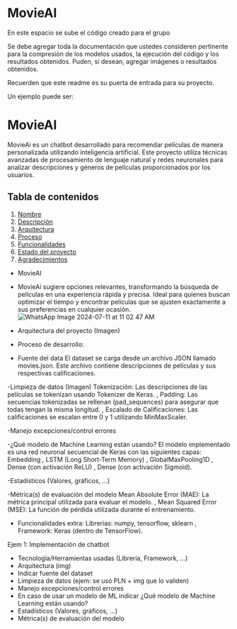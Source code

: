# MovieAI
En este espacio se sube el código creado para el grupo 

Se debe agregar toda la documentación que ustedes consideren pertinente para la compresión de los modelos usados, la ejecución del código y los resultados obtenidos. 
Puden, si desean, agregar imágenes o resultados obtenidos. 

Recuerden que este readme es su puerta de entrada para su proyecto. 

Un ejemplo puede ser: 
# MovieAI

MovieAi es un chatbot desarrollado para recomendar películas de manera personalizada utilizando inteligencia artificial. Este proyecto utiliza técnicas avanzadas de procesamiento de lenguaje natural y redes neuronales para analizar descripciones y géneros de películas proporcionados por los usuarios.

## Tabla de contenidos

1. [Nombre](#Nombre)
2. [Descripción](#descripción)
3. [Arquitectura](#Arquitectura)
4. [Proceso](#Proceso)
5. [Funcionalidades](#Funcionalidades)
6. [Estado del proyecto](#EstadoDelProyecto)
7. [Agradecimientos](#Agradecimientos)


* MovieAI

* MovieAi sugiere opciones relevantes, transformando la búsqueda de películas en una experiencia rápida y precisa. Ideal para quienes buscan optimizar el tiempo y encontrar películas que se ajusten exactamente a sus preferencias en cualquier ocasión.
  ![WhatsApp Image 2024-07-11 at 11 02 47 AM](https://github.com/repositoriosHackaton/MovieAI/assets/149196071/8e035da7-615b-4ade-ab84-67ef7915e3f6)

* Arquitectura del proyecto (Imagen)

* Proceso de desarrollo:
* Fuente del data
  El dataset se carga desde un archivo JSON llamado movies.json. Este archivo contiene descripciones de películas y sus respectivas calificaciones.
  
-Limpieza de datos (Imagen)
  Tokenización: Las descripciones de las películas se tokenizan usando Tokenizer de Keras.
  , Padding: Las secuencias tokenizadas se rellenan (pad_sequences) para asegurar que todas tengan la misma longitud.
  , Escalado de Calificaciones: Las calificaciones se escalan entre 0 y 1 utilizando MinMaxScaler.
  
-Manejo excepciones/control errores

-¿Qué modelo de Machine Learning están usando?
  El modelo implementado es una red neuronal secuencial de Keras con las siguientes capas:
    Embedding
    , LSTM (Long Short-Term Memory)
    , GlobalMaxPooling1D
    , Dense (con activación ReLU)
    , Dense (con activación Sigmoid).
    
-Estadísticos (Valores, gráficos, …)

-Métrica(s) de evaluación del modelo
  Mean Absolute Error (MAE): La métrica principal utilizada para evaluar el modelo.
  , Mean Squared Error (MSE): La función de pérdida utilizada durante el entrenamiento.
  
* Funcionalidades extra:
  Librerías: numpy, tensorflow, sklearn
  , Framework: Keras (dentro de TensorFlow).
  
Ejem 1: Implementación de chatbot
- Tecnología/Herramientas usadas (Librería, Framework, …)
- Arquitectura (img)
- Indicar fuente del dataset
- Limpieza de datos (ejem: se usó PLN + img que lo validen)
- Manejo excepciones/control errores
- En caso de usar un modelo de ML indicar ¿Qué modelo de Machine Learning están usando?
- Estadísticos (Valores, gráficos, …)
- Métrica(s) de evaluación del modelo
